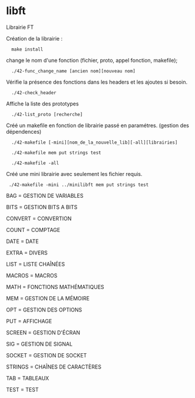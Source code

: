 # libft
Librairie FT

Création de la librairie :

      make install




change le nom d'une fonction (fichier, proto, appel fonction, makefile);

      ./42-func_change_name [ancien nom][nouveau nom]




Vérifie la présence des fonctions dans les headers et les ajoutes si besoin.

      ./42-check_header





Affiche la liste des prototypes

      ./42-list_proto [recherche]



Créé un makefile en fonction de librairie passé en paramétres. (gestion des dépendences)

      ./42-makefile [-mini][nom_de_la_nouvelle_lib][-all][librairies]

      ./42-makefile mem put strings test

      ./42-makefile -all

 
Créé une mini librairie avec seulement les fichier requis.

     ./42-makefile -mini ../minilibft mem put strings test



BAG = GESTION DE VARIABLES


BITS = GESTION BITS A BITS


CONVERT = CONVERTION


COUNT = COMPTAGE


DATE = DATE


EXTRA = DIVERS


LIST = LISTE CHAÎNÉES


MACROS = MACROS


MATH = FONCTIONS MATHÉMATIQUES


MEM = GESTION DE LA MÉMOIRE


OPT = GESTION DES OPTIONS


PUT = AFFICHAGE


SCREEN = GESTION D'ÉCRAN


SIG = GESTION DE SIGNAL


SOCKET = GESTION DE SOCKET


STRINGS = CHAÎNES DE CARACTÈRES


TAB = TABLEAUX


TEST = TEST
